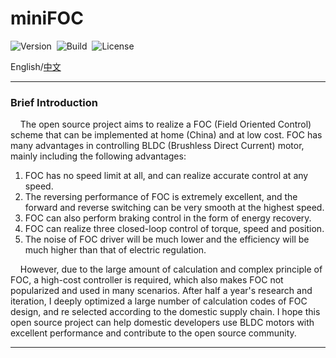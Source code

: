 # miniFOC

![Version](https://img.shields.io/badge/Version-1.0.1-brightgreen.svg)&nbsp;&nbsp;![Build](https://img.shields.io/badge/Build-Passed-success.svg)&nbsp;&nbsp;![License](https://img.shields.io/badge/License-GPL-blue.svg)

English/[中文](https://github.com/ZhuYanzhen1/miniFOC/blob/main/README_CN.md)

***

### Brief Introduction

&nbsp;&nbsp;&nbsp;&nbsp;The open source project aims to realize a FOC (Field Oriented Control) scheme that can be implemented at home (China) and at low cost. FOC has many advantages in controlling BLDC (Brushless Direct Current) motor, mainly including the following advantages:

1. FOC has no speed limit at all, and can realize accurate control at any speed.
2. The reversing performance of FOC is extremely excellent, and the forward and reverse switching can be very smooth at the highest speed.
3. FOC can also perform braking control in the form of energy recovery.
4. FOC can realize three closed-loop control of torque, speed and position.
5. The noise of FOC driver will be much lower and the efficiency will be much higher than that of electric regulation.

&nbsp;&nbsp;&nbsp;&nbsp;However, due to the large amount of calculation and complex principle of FOC, a high-cost controller is required, which also makes FOC not popularized and used in many scenarios. After half a year's research and iteration, I deeply optimized a large number of calculation codes of FOC design, and re selected according to the domestic supply chain. I hope this open source project can help domestic developers use BLDC motors with excellent performance and contribute to the open source community.

***

